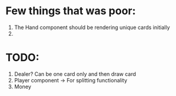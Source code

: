# Few things that was poor:

1. The Hand component should be rendering unique cards initially
1.

# TODO:

1. Dealer? Can be one card only and then draw card
1. Player component -> For splitting functionality
1. Money
